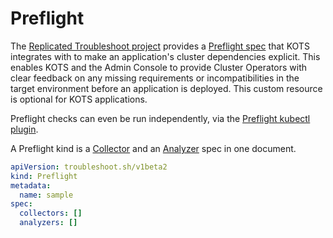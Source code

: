# Preflight

The [Replicated Troubleshoot project](https://github.com/replicatedhq/troubleshoot) provides a [Preflight spec](https://troubleshoot.sh/docs/preflight/introduction/) that KOTS integrates with to make an application's cluster dependencies explicit.
This enables KOTS and the Admin Console to provide Cluster Operators with clear feedback on any missing requirements or incompatibilities in the target environment before an application is deployed.
This custom resource is optional for KOTS applications.

Preflight checks can even be run independently, via the [Preflight kubectl plugin](https://troubleshoot.sh/docs/#installation).

A Preflight kind is a [Collector](https://troubleshoot.sh/docs/collect/collectors/) and an [Analyzer](https://troubleshoot.sh/docs/analyze/) spec in one document.

```yaml
apiVersion: troubleshoot.sh/v1beta2
kind: Preflight
metadata:
  name: sample
spec:
  collectors: []
  analyzers: []
```
